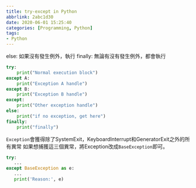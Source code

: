 ```yaml
---
title: try-except in Python
abbrlink: 2abc1d30
date: 2020-06-01 15:25:40
categories: [Programming, Python]
tags: 
- Python
---
```

else: 如果沒有發生例外，執行
finally: 無論有沒有發生例外，都會執行
```python
try:
    print("Normal execution block")
except A:
    print("Exception A handle")
except B:
    print("Exception B handle")
except:
    print("Other exception handle")
else:
    print("if no exception, get here")
finally:
    print("finally")
```

`Exception`會獲得除了SystemExit，KeyboardInterrupt和GeneratorExit之外的所有異常
如果想捕獲這三個異常，將Exception改成`BaseException`即可。
```python
try:
   ...
except BaseException as e:
   ...
   print('Reason:', e)
```